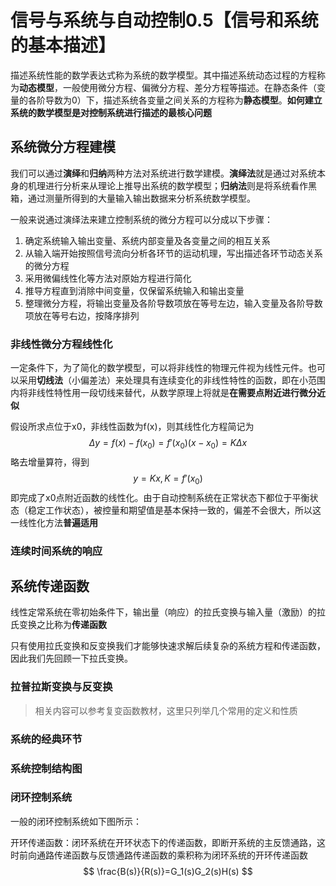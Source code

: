 # 信号与系统与自动控制0.5【信号和系统的基本描述】

描述系统性能的数学表达式称为系统的数学模型。其中描述系统动态过程的方程称为**动态模型**，一般使用微分方程、偏微分方程、差分方程等描述。在静态条件（变量的各阶导数为0）下，描述系统各变量之间关系的方程称为**静态模型**。**如何建立系统的数学模型是对控制系统进行描述的最核心问题**

## 系统微分方程建模

我们可以通过**演绎**和**归纳**两种方法对系统进行数学建模。**演绎法**就是通过对系统本身的机理进行分析来从理论上推导出系统的数学模型；**归纳法**则是将系统看作黑箱，通过测量所得到的大量输入输出数据来分析系统数学模型。

一般来说通过演绎法来建立控制系统的微分方程可以分成以下步骤：

1. 确定系统输入输出变量、系统内部变量及各变量之间的相互关系
2. 从输入端开始按照信号流向分析各环节的运动机理，写出描述各环节动态关系的微分方程
3. 采用微偏线性化等方法对原始方程进行简化
4. 推导方程直到消除中间变量，仅保留系统输入和输出变量
5. 整理微分方程，将输出变量及各阶导数项放在等号左边，输入变量及各阶导数项放在等号右边，按降序排列

### 非线性微分方程线性化

一定条件下，为了简化的数学模型，可以将非线性的物理元件视为线性元件。也可以采用**切线法**（小偏差法）来处理具有连续变化的非线性特性的函数，即在小范围内将非线性特性用一段切线来替代，从数学原理上将就是**在需要点附近进行微分近似**

假设所求点位于x0，非线性函数为f(x)，则其线性化方程简记为
$$
\Delta y=f(x)-f(x_0)=f'(x_0)(x-x_0)=K\Delta x
$$
略去增量算符，得到
$$
y=Kx,K=f'(x_0)
$$
即完成了x0点附近函数的线性化。由于自动控制系统在正常状态下都位于平衡状态（稳定工作状态），被控量和期望值是基本保持一致的，偏差不会很大，所以这一线性化方法**普遍适用**

### 连续时间系统的响应











## 系统传递函数

线性定常系统在零初始条件下，输出量（响应）的拉氏变换与输入量（激励）的拉氏变换之比称为**传递函数**



只有使用拉氏变换和反变换我们才能够快速求解后续复杂的系统方程和传递函数，因此我们先回顾一下拉氏变换。

### 拉普拉斯变换与反变换

> 相关内容可以参考复变函数教材，这里只列举几个常用的定义和性质







### 系统的经典环节







### 系统控制结构图







### 闭环控制系统

一般的闭环控制系统如下图所示：





开环传递函数：闭环系统在开环状态下的传递函数，即断开系统的主反馈通路，这时前向通路传递函数与反馈通路传递函数的乘积称为闭环系统的开环传递函数
$$
\frac{B(s)}{R(s)}=G_1(s)G_2(s)H(s)
$$









